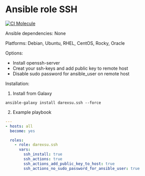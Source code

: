 # Ansible role SSH
[![CI Molecule](https://github.com/darexsu/ansible-role-ssh/actions/workflows/ci.yml/badge.svg)](https://github.com/darexsu/ansible-role-ssh/actions/workflows/ci.yml)

Ansible dependencies: None

Platforms: Debian, Ubuntu, RHEL, CentOS, Rocky, Oracle

Options:
  - Install openssh-server
  - Creat your ssh-keys and add public key to remote host
  - Disable sudo password for ansible_user on remote host

Installation:
1) Install from Galaxy
```
ansible-galaxy install darexsu.ssh --force
```
2) Example playbook
```yaml
---
- hosts: all
  become: yes

  roles:
    - role: darexsu.ssh
      vars:
        ssh_install: true
        ssh_actions: true
        ssh_actions_add_public_key_to_host: true
        ssh_actions_no_sudo_password_for_ansible_user: true
```
